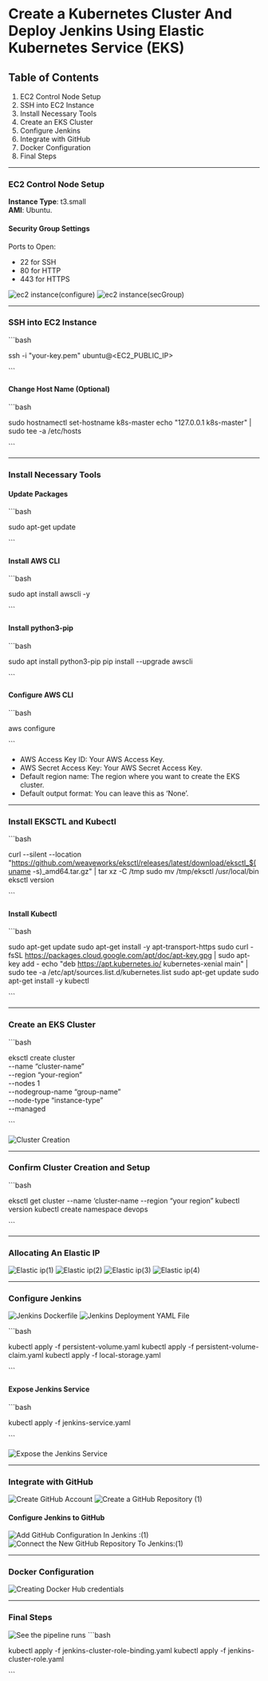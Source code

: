 # Create a Kubernetes Cluster And Deploy Jenkins Using Elastic Kubernetes Service (EKS)

## Table of Contents
1. EC2 Control Node Setup
2. SSH into EC2 Instance
3. Install Necessary Tools
4. Create an EKS Cluster
5. Configure Jenkins
6. Integrate with GitHub
7. Docker Configuration
8. Final Steps

---

### EC2 Control Node Setup

**Instance Type**: t3.small  
**AMI**: Ubuntu.

#### Security Group Settings
Ports to Open:
- 22 for SSH
- 80 for HTTP
- 443 for HTTPS

![ec2 instance(configure)](Images/ec2_instance(configure).png)
![ec2 instance(secGroup)](Images/ec2_instance(secGroup).png)

---

### SSH into EC2 Instance

\`\`\`bash

ssh -i "your-key.pem" ubuntu@<EC2_PUBLIC_IP>

\`\`\`

#### Change Host Name (Optional)
\`\`\`bash

sudo hostnamectl set-hostname k8s-master
echo "127.0.0.1 k8s-master" | sudo tee -a /etc/hosts

\`\`\`

---

### Install Necessary Tools

#### Update Packages
\`\`\`bash

sudo apt-get update

\`\`\`

#### Install AWS CLI
\`\`\`bash

sudo apt install awscli -y

\`\`\`

#### Install python3-pip
\`\`\`bash

sudo apt install python3-pip
pip install --upgrade awscli

\`\`\`

#### Configure AWS CLI
\`\`\`bash

aws configure

\`\`\`

- AWS Access Key ID: Your AWS Access Key.
- AWS Secret Access Key: Your AWS Secret Access Key.
- Default region name: The region where you want to create the EKS cluster.
- Default output format: You can leave this as ‘None’.

---

### Install EKSCTL and Kubectl
\`\`\`bash

curl --silent --location "https://github.com/weaveworks/eksctl/releases/latest/download/eksctl_$(uname -s)_amd64.tar.gz" | tar xz -C /tmp
sudo mv /tmp/eksctl /usr/local/bin
eksctl version

\`\`\`

#### Install Kubectl
\`\`\`bash

sudo apt-get update
sudo apt-get install -y apt-transport-https
sudo curl -fsSL https://packages.cloud.google.com/apt/doc/apt-key.gpg | sudo apt-key add -
echo "deb https://apt.kubernetes.io/ kubernetes-xenial main" | sudo tee -a /etc/apt/sources.list.d/kubernetes.list
sudo apt-get update
sudo apt-get install -y kubectl

\`\`\`

---

### Create an EKS Cluster
\`\`\`bash

eksctl create cluster \
--name “cluster-name” \
--region “your-region” \
--nodes 1 \
--nodegroup-name “group-name” \
--node-type “instance-type” \
--managed

\`\`\`

![Cluster Creation](Images/Cluster_Creation.png)

---

### Confirm Cluster Creation and Setup
\`\`\`bash

eksctl get cluster --name ‘cluster-name --region “your region”
kubectl version
kubectl create namespace devops

\`\`\`

---

### Allocating An Elastic IP
![Elastic ip(1)](Images/Elastic_ip(1).png)
![Elastic ip(2)](Images/Elastic_ip(2).png)
![Elastic ip(3)](Images/Elastic_ip(3).png)
![Elastic ip(4)](Images/Elastic_ip(4).png)

---

### Configure Jenkins
![Jenkins Dockerfile](Images/Jenkins_Dockerfile.png)
![Jenkins Deployment YAML File](Images/Jenkins_Deployment_YAML_File.png)

\`\`\`bash

kubectl apply -f persistent-volume.yaml
kubectl apply -f persistent-volume-claim.yaml
kubectl apply -f local-storage.yaml

\`\`\`

#### Expose Jenkins Service
\`\`\`bash

kubectl apply -f jenkins-service.yaml

\`\`\`

![Expose the Jenkins Service](Images/Expose_the_Jenkins_Service.png)

---

### Integrate with GitHub
![Create GitHub Account](Images/Create_GitHub_Account.png)
![Create a GitHub Repository (1)](Images/Create_a_GitHub_Repository_(1).png)

#### Configure Jenkins to GitHub
![Add GitHub Configuration In Jenkins :(1)](Images/Add_GitHub_Configuration_In_Jenkins_:(1).png)
![Connect the New GitHub Repository To Jenkins:(1)](Images/Connect_the_New_GitHub_Repository_To_Jenkins:(1).png)

---

### Docker Configuration
![Creating Docker Hub credentials](Images/Creating_Docker_Hub_credentials.png)

---

### Final Steps
![See the pipeline runs](Images/See_the_pipeline_runs.png)
\`\`\`bash

kubectl apply -f jenkins-cluster-role-binding.yaml
kubectl apply -f jenkins-cluster-role.yaml

\`\`\`

